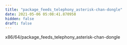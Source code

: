 ```yaml
---
title: "package_feeds_telephony_asterisk-chan-dongle"
date: 2021-05-06 05:08:41.870958
hidden: false
draft: false
---
```


x86/64/package_feeds_telephony_asterisk-chan-dongle

